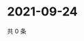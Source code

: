 # 2021-09-24

共 0 条

<!-- BEGIN WEIBO -->
<!-- 最后更新时间 Fri Sep 24 2021 14:10:11 GMT+0800 (China Standard Time) -->

<!-- END WEIBO -->
